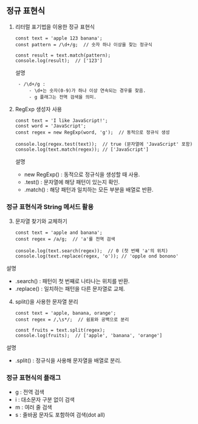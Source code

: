 ## 정규 표현식


1. 리터럴 표기법을 이용한 정규 표현식

    ```
    const text = 'apple 123 banana';
    const pattern = /\d+/g;  // 숫자 하나 이상을 찾는 정규식

    const result = text.match(pattern);
    console.log(result);  // ['123']
    ```

    설명

        - /\d+/g :
            - \d+는 숫자(0-9)가 하나 이상 연속되는 경우를 찾음.
            - g 플래그는 전역 검색을 의미.

2. RegExp 생성자 사용
    ```
    const text = 'I like JavaScript!';
    const word = 'JavaScript';
    const regex = new RegExp(word, 'g');  // 동적으로 정규식 생성

    console.log(regex.test(text));  // true (문자열에 'JavaScript' 포함)
    console.log(text.match(regex)); // ['JavaScript']
    ```

    설명

    - new RegExp() : 동적으로 정규식을 생성할 때 사용.
    - .test() : 문자열에 해당 패턴이 있는지 확인.
    - .match() : 해당 패턴과 일치하는 모든 부분을 배열로 반환.

### 정규 표현식과 String 메서드 활용

3. 문자열 찾기와 교체하기
    ```
    const text = 'apple and banana';
    const regex = /a/g;  // 'a'를 전역 검색

    console.log(text.search(regex));  // 0 (첫 번째 'a'의 위치)
    console.log(text.replace(regex, 'o')); // 'opple ond bonono'
    ```

설명

- .search() : 패턴이 첫 번째로 나타나는 위치를 반환.
- .replace() : 일치하는 패턴을 다른 문자열로 교체.

4. split()을 사용한 문자열 분리

    ```
    const text = 'apple, banana, orange';
    const regex = /,\s*/;  // 쉼표와 공백으로 분리

    const fruits = text.split(regex);
    console.log(fruits);  // ['apple', 'banana', 'orange']
    ```

설명

- .split() : 정규식을 사용해 문자열을 배열로 분리.

### 정규 표현식의 플래그
- g : 전역 검색
- i : 대소문자 구분 없이 검색
- m : 여러 줄 검색
- s : 줄바꿈 문자도 포함하여 검색(dot all)